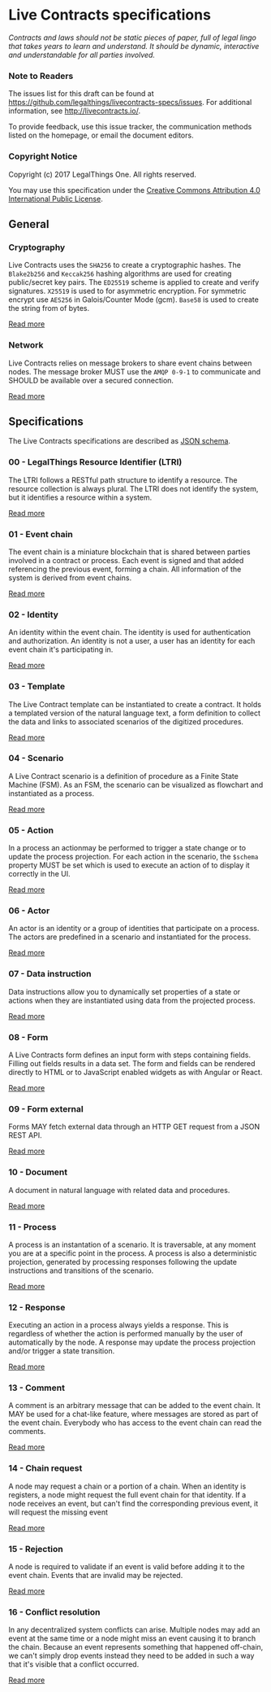 # Live Contracts specifications

_Contracts and laws should not be static pieces of paper, full of legal lingo that takes years to learn and understand. It
should be dynamic, interactive and understandable for all parties involved._

### Note to Readers

The issues list for this draft can be found at <https://github.com/legalthings/livecontracts-specs/issues>.
For additional information, see <http://livecontracts.io/>.

To provide feedback, use this issue tracker, the communication methods listed on the homepage, or email the document
editors.

### Copyright Notice

Copyright (c) 2017 LegalThings One. All rights reserved.

You may use this specification under the [Creative Commons Attribution 4.0 International Public License](https://raw.githubusercontent.com/legalthings/livecontracts-specifications/master/LICENSE).

## General

### Cryptography

Live Contracts uses the `SHA256` to create a cryptographic hashes. The `Blake2b256` and `Keccak256` hashing algorithms
are used for creating public/secret key pairs. The `ED25519` scheme is applied to create and verify signatures. `X25519`
is used to for asymmetric encryption. For symmetric encrypt use `AES256` in Galois/Counter Mode (gcm). `Base58` is used
to create the string from of bytes.

[Read more](cryptography.html)

### Network

Live Contracts relies on message brokers to share event chains between nodes. The message broker MUST use the
`AMQP 0-9-1` to communicate and SHOULD be available over a secured connection.

[Read more](network.html)

## Specifications

The Live Contracts specifications are described as [JSON schema](http://json-schema.org/).

### 00 - LegalThings Resource Identifier (LTRI)

The LTRI follows a RESTful path structure to identify a resource. The resource collection is always plural. The LTRI
does not identify the system, but it identifies a resource within a system.

[Read more](00-ltri/)

### 01 - Event chain

The event chain is a miniature blockchain that is shared between parties involved in a contract or process. Each event
is signed and that added referencing the previous event, forming a chain. All information of the system is derived from
event chains.

[Read more](01-event-chain/)

### 02 - Identity

An identity within the event chain. The identity is used for authentication and authorization. An identity is not a
user, a user has an identity for each event chain it's participating in.

[Read more](02-identity/)

### 03 - Template

The Live Contract template can be instantiated to create a contract. It holds a templated version of the natural
language text, a form definition to collect the data and links to associated scenarios of the digitized procedures.

[Read more](03-template/)

### 04 - Scenario

A Live Contract scenario is a definition of procedure as a Finite State Machine (FSM). As an FSM, the scenario can be
visualized as flowchart and instantiated as a process.

[Read more](04-scenario/)

### 05 - Action

In a process an actionmay be performed to trigger a state change or to update the process projection. For each action in
the scenario, the `$schema` property MUST be set which is used to execute an action of to display it correctly in the
UI.

[Read more](05-action/)

### 06 - Actor

An actor is an identity or a group of identities that participate on a process. The actors are predefined in a scenario
and instantiated for the process.

[Read more](06-actor/)

### 07 - Data instruction

Data instructions allow you to dynamically set properties of a state or actions when they are instantiated using
data from the projected process.

[Read more](07-data-instruction/)

### 08 - Form

A Live Contracts form defines an input form with steps containing fields. Filling out fields results in a data set. The
form and fields can be rendered directly to HTML or to JavaScript enabled widgets as with Angular or React.

[Read more](08-form/)

### 09 - Form external

Forms MAY fetch external data through an HTTP GET request from a JSON REST API.

[Read more](09-form-external/)

### 10 - Document

A document in natural language with related data and procedures.

[Read more](10-document/)

### 11 - Process

A process is an instantation of a scenario. It is traversable, at any moment you are at a specific point in the process.
A process is also a deterministic projection, generated by processing responses following the update instructions and
transitions of the scenario.

[Read more](11-process/)

### 12 - Response

Executing an action in a process always yields a response. This is regardless of whether the action is performed
manually by the user of automatically by the node. A response may update the process projection and/or trigger a state
transition.

[Read more](12-response/)

### 13 - Comment

A comment is an arbitrary message that can be added to the event chain. It MAY be used for a chat-like feature, where
messages are stored as part of the event chain. Everybody who has access to the event chain can read the comments.

[Read more](13-comment/)

### 14 - Chain request

A node may request a chain or a portion of a chain. When an identity is registers, a node might request the full event
chain for that identity. If a node receives an event, but can't find the corresponding previous event, it will request
the missing event

[Read more](14-chain-request/)

### 15 - Rejection

A node is required to validate if an event is valid before adding it to the event chain. Events that are invalid may
be rejected.

[Read more](15-rejection/)

### 16 - Conflict resolution

In any decentralized system conflicts can arise. Multiple nodes may add an event at the same time or a node might miss
an event causing it to branch the chain. Because an event represents something that happened off-chain, we can't simply
drop events instead they need to be added in such a way that it's visible that a conflict occurred.

[Read more](16-conflict-resolution/)

